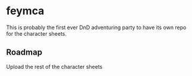 # feymca

This is probably the first ever DnD adventuring party to have its own repo for the character sheets.


## Roadmap 

Upload the rest of the character sheets